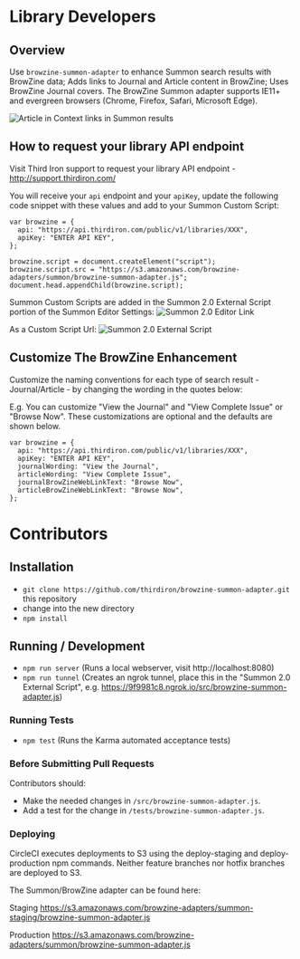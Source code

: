 # Library Developers

## Overview
Use `browzine-summon-adapter` to enhance Summon search results with BrowZine data; Adds links to Journal and Article content in BrowZine; Uses BrowZine Journal covers. The BrowZine Summon adapter supports IE11+ and evergreen browsers (Chrome, Firefox, Safari, Microsoft Edge).


![Article in Context links in Summon results](https://i.imgur.com/B34LEec.png "Article in Context links in Summon results")

## How to request your library API endpoint
Visit Third Iron support to request your library API endpoint - http://support.thirdiron.com/

You will receive your `api` endpoint and your `apiKey`, update the following code snippet with these values and add to your Summon Custom Script:

```
var browzine = {
  api: "https://api.thirdiron.com/public/v1/libraries/XXX",
  apiKey: "ENTER API KEY",
};

browzine.script = document.createElement("script");
browzine.script.src = "https://s3.amazonaws.com/browzine-adapters/summon/browzine-summon-adapter.js";
document.head.appendChild(browzine.script);
```

Summon Custom Scripts are added in the Summon 2.0 External Script portion of the Summon Editor Settings:
![Summon 2.0 Editor Link](https://i.imgur.com/HJFpDGm.png "Summon 2.0 Editor Link")

As a Custom Script Url:
![Summon 2.0 External Script](https://i.imgur.com/piLMSic.png "Summon 2.0 External Script")

## Customize The BrowZine Enhancement

Customize the naming conventions for each type of search result - Journal/Article - by changing the wording in the quotes below:

E.g. You can customize "View the Journal" and "View Complete Issue" or "Browse Now". These customizations are optional and the defaults are shown below.

```
var browzine = {
  api: "https://api.thirdiron.com/public/v1/libraries/XXX",
  apiKey: "ENTER API KEY",
  journalWording: "View the Journal",
  articleWording: "View Complete Issue",
  journalBrowZineWebLinkText: "Browse Now",
  articleBrowZineWebLinkText: "Browse Now",
};
```

# Contributors

## Installation

* `git clone https://github.com/thirdiron/browzine-summon-adapter.git` this repository
* change into the new directory
* `npm install`

## Running / Development

* `npm run server` (Runs a local webserver, visit http://localhost:8080)
* `npm run tunnel` (Creates an ngrok tunnel, place this in the "Summon 2.0 External Script", e.g. https://9f9981c8.ngrok.io/src/browzine-summon-adapter.js)

### Running Tests

* `npm test` (Runs the Karma automated acceptance tests)

### Before Submitting Pull Requests

Contributors should:

- Make the needed changes in `/src/browzine-summon-adapter.js`.
- Add a test for the change in `/tests/browzine-summon-adapter.js`.

### Deploying

CircleCI executes deployments to S3 using the deploy-staging and deploy-production npm commands. Neither feature branches nor hotfix branches are deployed to S3.

The Summon/BrowZine adapter can be found here:

Staging
https://s3.amazonaws.com/browzine-adapters/summon-staging/browzine-summon-adapter.js

Production
https://s3.amazonaws.com/browzine-adapters/summon/browzine-summon-adapter.js
